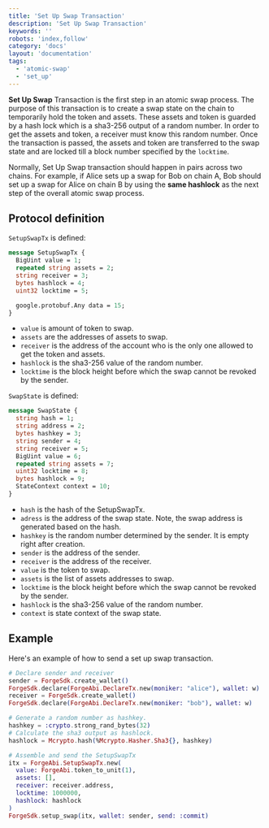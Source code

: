 ```yaml
---
title: 'Set Up Swap Transaction'
description: 'Set Up Swap Transaction'
keywords: ''
robots: 'index,follow'
category: 'docs'
layout: 'documentation'
tags:
  - 'atomic-swap'
  - 'set_up'
---
```


**Set Up Swap** Transaction is the first step in an atomic swap process. The purpose of this transaction is to create a swap state on the chain to temporarily hold the token and assets. These assets and token is guarded by a hash lock which is a sha3-256 output of a random number. In order to get the assets and token, a receiver must know this random number. Once the transaction is passed, the assets and token are transferred to the swap state and are locked till a block number specified by the `locktime`.

Normally, Set Up Swap transaction should happen in pairs across two chains. For example, if Alice sets up a swap for Bob on chain A, Bob should set up a swap for Alice on chain B by using the **same hashlock** as the next step of the overall atomic swap process.

## Protocol definition

`SetupSwapTx` is defined:

```protobuf
message SetupSwapTx {
  BigUint value = 1;
  repeated string assets = 2;
  string receiver = 3;
  bytes hashlock = 4;
  uint32 locktime = 5;

  google.protobuf.Any data = 15;
}
```

- `value` is amount of token to swap.
- `assets` are the addresses of assets to swap.
- `receiver` is the address of the account who is the only one allowed to get the token and assets.
- `hashlock` is the sha3-256 value of the random number.
- `locktime` is the block height before which the swap cannot be revoked by the sender.

`SwapState` is defined:

```proto
message SwapState {
  string hash = 1;
  string address = 2;
  bytes hashkey = 3;
  string sender = 4;
  string receiver = 5;
  BigUint value = 6;
  repeated string assets = 7;
  uint32 locktime = 8;
  bytes hashlock = 9;
  StateContext context = 10;
}
```

- `hash` is the hash of the SetupSwapTx.
- `adress` is the address of the swap state. Note, the swap address is generated based on the hash.
- `hashkey` is the random number determined by the sender. It is empty right after creation.
- `sender` is the address of the sender.
- `receiver` is the address of the receiver.
- `value` is the token to swap.
- `assets` is the list of assets addresses to swap.
- `locktime` is the block height before which the swap cannot be revoked by the sender.
- `hashlock` is the sha3-256 value of the random number.
- `context` is state context of the swap state.

## Example

Here's an example of how to send a set up swap transaction.

```elixir
# Declare sender and receiver
sender = ForgeSdk.create_wallet()
ForgeSdk.declare(ForgeAbi.DeclareTx.new(moniker: "alice"), wallet: w)
receiver = ForgeSdk.create_wallet()
ForgeSdk.declare(ForgeAbi.DeclareTx.new(moniker: "bob"), wallet: w)

# Generate a random number as hashkey.
hashkey = :crypto.strong_rand_bytes(32)
# Calculate the sha3 output as hashlock.
hashlock = Mcrypto.hash(%Mcrypto.Hasher.Sha3{}, hashkey)

# Assemble and send the SetupSwapTx
itx = ForgeAbi.SetupSwapTx.new(
  value: ForgeAbi.token_to_unit(1),
  assets: [],
  receiver: receiver.address,
  locktime: 1000000,
  hashlock: hashlock
)
ForgeSdk.setup_swap(itx, wallet: sender, send: :commit)
```
